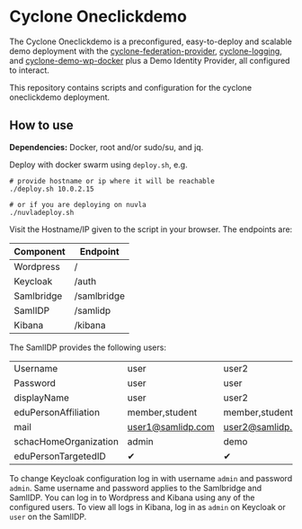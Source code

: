 Cyclone Oneclickdemo
====================

The Cyclone Oneclickdemo is a preconfigured, easy-to-deploy and scalable demo deployment with the [cyclone-federation-provider](https://github.com/cyclone-project/cyclone-federation-provider), [cyclone-logging](https://github.com/cyclone-project/cyclone-logging), and [cyclone-demo-wp-docker](https://github.com/cyclone-project/cyclone-demo-wp-docker) plus a Demo Identity Provider, all configured to interact.

This repository contains scripts and configuration for the cyclone oneclickdemo deployment.

## How to use

__Dependencies:__ Docker, root and/or sudo/su, and jq.

Deploy with docker swarm using `deploy.sh`, e.g.

```shell
# provide hostname or ip where it will be reachable
./deploy.sh 10.0.2.15

# or if you are deploying on nuvla
./nuvladeploy.sh
```

Visit the Hostname/IP given to the script in your browser. The endpoints are:

| Component  | Endpoint    |
|------------|-------------|
| Wordpress  | /           |
| Keycloak   | /auth       |
| Samlbridge | /samlbridge |
| SamlIDP    | /samlidp    |
| Kibana     | /kibana     |

 The SamlIDP provides the following users:  

| | | | | |
|----------|------|-------|-------|-------|
| Username | user | user2 | user3 | user4 |
| Password | user | user  | user  | user  |
| displayName | user | user2 | user3 | user4 |
| eduPersonAffiliation | member,student | member,student | member,student | member,student |
| mail | user1@samlidp.com | user2@samlidp.com | user3@samlidp.com | user4@samlidp.com |
| schacHomeOrganization | admin | demo | demo | demo |
| eduPersonTargetedID | ✔ | ✔ | ✔ | ✘ |

To change Keycloak configuration log in with username `admin` and password `admin`. Same username and password applies to the Samlbridge and SamlIDP. You can log in to Wordpress and Kibana using any of the configured users. To view all logs in Kibana, log in as `admin` on Keycloak or `user` on the SamlIDP.
